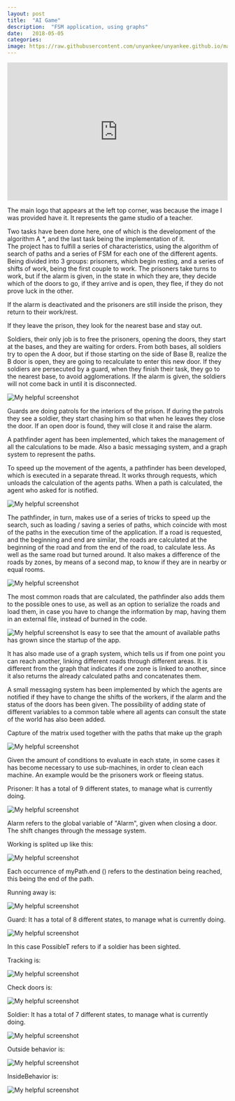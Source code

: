 ```yaml
---
layout: post
title:  "AI Game"
description:  "FSM application, using graphs"
date:   2018-05-05
categories: 
image: https://raw.githubusercontent.com/unyankee/unyankee.github.io/master/assets/AI/Screenshot_4.png
---
```


<center>
<iframe width="100%" height="315" src="https://www.youtube.com/embed/EvIWltiM40U" frameborder="0" allow="accelerometer; autoplay; encrypted-media; gyroscope; picture-in-picture" allowfullscreen></iframe>
</center>

The main logo that appears at the left top corner, was because the image I was provided have it.
It represents the game studio of a teacher.


Two tasks have been done here, one of which is the development of the algorithm A *, and the last task being the implementation of it.  
The project has to fulfill a series of characteristics, using the algorithm of search of paths and a series of FSM for each one of the different agents.
Being divided into 3 groups: 
prisoners, which begin resting, and a series of shifts of work, being the first couple to work. 
The prisoners take turns to work, but if the alarm is given, in the state in which they are, they decide which of the doors to go, if they arrive and is open, they flee, if they do not prove luck in the other. 
 
If the alarm is deactivated and the prisoners are still inside the prison, they return to their work/rest. 
 
If they leave the prison, they look for the nearest base and stay out. 
 
Soldiers, their only job is to free the prisoners, opening the doors, they start at the bases, and they are waiting for orders. 
From both bases, all soldiers try to open the A door, but if those starting on the side of Base B, realize the B door is open, they are going
to recalculate to enter this new door.
If they soldiers are persecuted by a guard, when they finish their task, they go to the nearest base, to avoid agglomerations. 
If the alarm is given, the soldiers will not come back in until it is disconnected. 

![My helpful screenshot](https://raw.githubusercontent.com/unyankee/unyankee.github.io/master/assets/AI/Screenshot_4.png)

Guards are doing patrols for the interiors of the prison. 
If during the patrols they see a soldier, they start chasing him so that when he leaves they close the door. 
If an open door is found, they will close it and raise the alarm. 

A pathfinder agent has been implemented, which takes the management of all the calculations to be made. 
Also a basic messaging system, and a graph system to represent the paths.

To speed up the movement of the agents, a pathfinder has been developed, 
which is executed in a separate thread. 
It works through requests, which unloads the calculation of the agents paths. 
When a path is calculated, the agent who asked for is notified.

![My helpful screenshot](https://raw.githubusercontent.com/unyankee/unyankee.github.io/master/assets/AI/Screenshot_3.png)


The pathfinder, in turn, makes use of a series of tricks to speed up the search, 
such as loading / saving a series of paths, which coincide with most of the paths in the execution time of the application. 
If a road is requested, and the beginning and end are similar, 
the roads are calculated at the beginning of the road and from the end of the road, to calculate less. 
As well as the same road but turned around. 
It also makes a difference of the roads by zones, by means of a second map, to know if they are in nearby or equal rooms. 

![My helpful screenshot](https://raw.githubusercontent.com/unyankee/unyankee.github.io/master/assets/AI/Screenshot_6.png)


The most common roads that are calculated, 
the pathfinder also adds them to the possible ones to use, as well as an option to serialize the roads and load them, 
in case you have to change the information by map, having them in an external file, instead of burned in the code.

![My helpful screenshot](https://raw.githubusercontent.com/unyankee/unyankee.github.io/master/assets/AI/Screenshot_5.png)
Is easy to see that the amount of available paths has grown since the startup of the app.

It has also made use of a graph system, 
which tells us if from one point you can reach another, 
linking different roads through different areas. 
It is different from the graph that indicates if one zone is linked to another, 
since it also returns the already calculated paths and concatenates them.


A small messaging system has been implemented by which the agents are notified if they have to change the shifts of the workers, 
if the alarm and the status of the doors has been given. 
The possibility of adding state of different variables to a common table where all agents can consult the state of the world 
has also been added.
 
 
Capture of the matrix used together with the paths that make up the graph


![My helpful screenshot](https://raw.githubusercontent.com/unyankee/unyankee.github.io/master/assets/AI/Screenshot_3.png)



Given the amount of conditions to evaluate in each state, 
in some cases it has become necessary to use sub-machines, in order to clean each machine. 
An example would be the prisoners work or fleeing status.


Prisoner: 
It has a total of 9 different states, to manage what is currently doing.  

![My helpful screenshot](https://raw.githubusercontent.com/unyankee/unyankee.github.io/master/assets/AI/Screenshot_7.png)

Alarm refers to the global variable of "Alarm", given when closing a door. The shift changes through the message system.


Working is splited up like this:  

![My helpful screenshot](https://raw.githubusercontent.com/unyankee/unyankee.github.io/master/assets/AI/Screenshot_8.png)

Each occurrence of myPath.end () refers to the destination being reached, this being the end of the path.


Running away is:

![My helpful screenshot](https://raw.githubusercontent.com/unyankee/unyankee.github.io/master/assets/AI/Screenshot_9.png)


Guard: 
It has a total of 8 different states, to manage what is currently doing.  

![My helpful screenshot](https://raw.githubusercontent.com/unyankee/unyankee.github.io/master/assets/AI/Screenshot_10.png)

In this case PossibleT refers to if a soldier has been sighted.

Tracking is:

![My helpful screenshot](https://raw.githubusercontent.com/unyankee/unyankee.github.io/master/assets/AI/Screenshot_11.png)

Check doors is:

![My helpful screenshot](https://raw.githubusercontent.com/unyankee/unyankee.github.io/master/assets/AI/Screenshot_12.png)


Soldier:
It has a total of 7 different states, to manage what is currently doing.  

![My helpful screenshot](https://raw.githubusercontent.com/unyankee/unyankee.github.io/master/assets/AI/Screenshot_13.png)

Outside behavior is:

![My helpful screenshot](https://raw.githubusercontent.com/unyankee/unyankee.github.io/master/assets/AI/Screenshot_14.png)

InsideBehavior is:

![My helpful screenshot](https://raw.githubusercontent.com/unyankee/unyankee.github.io/master/assets/AI/Screenshot_15.png)

